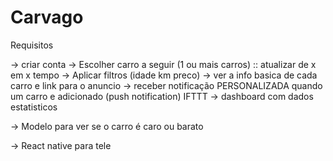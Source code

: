 # Carvago

Requisitos

-> criar conta
-> Escolher carro a seguir (1 ou mais carros) :: atualizar de x em x tempo
-> Aplicar filtros (idade km preco)
-> ver a info basica de cada carro e link para o anuncio
-> receber notificação PERSONALIZADA quando um carro e adicionado (push notification) IFTTT
-> dashboard com dados estatisticos 


-> Modelo para ver se o carro é caro ou barato

-> React native para tele
